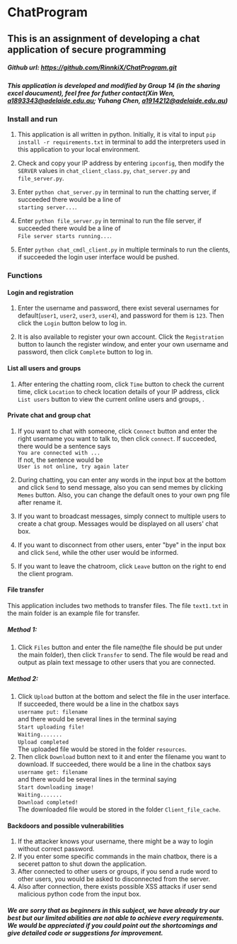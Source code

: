 # ChatProgram

## This is an assignment of developing a chat application of secure programming

##### Github url: https://github.com/RinnkiX/ChatProgram.git

##### This application is developed and modified by Group 14 (in the sharing excel doucument), feel free for futher contact(Xin Wen, a1893343@adelaide.edu.au; Yuhang Chen, a1914212@adelaide.edu.au)

### Install and run

1. This application is all written in python. Initially, it is vital to input `pip install -r requirements.txt`  in terminal to add the  interpreters used in this application to your local environment.

2. Check and copy your IP address by entering `ipconfig`, then modify the `SERVER` values in `chat_client_class.py`, `chat_server.py` and `file_server.py`.

3. Enter `python chat_server.py` in terminal to run the chatting server, if succeeded there would be a line of   
`starting server...`.

4. Enter `python file_server.py` in terminal to run the file server, if succeeded there would be a line of   
`File server starts running...`.  

5. Enter `python chat_cmdl_client.py` in multiple terminals to run the clients, if succeeded the login user interface would be pushed.

### Functions

#### Login and registration

1. Enter the username and password, there exist several usernames for default(`user1`, `user2`, `user3`, `user4`), and password for them is `123`. Then click the `Login` button below to log in.

2. It is also available to register your own account. Click the `Registration` button to launch the register window, and enter your own username and password, then click `Complete` button to log in.

#### List all users and groups

1. After entering the chatting room, click `Time` button to check the current time, click `Location` to check location details of your IP address, click `List users` button to view the current online users and groups, .

#### Private chat and group chat

1. If you want to chat with someone, click `Connect` button and enter the right username you want to talk to, then click `connect`. If succeeded, there would be a sentence says  
`You are connected with ...`  
If not, the sentence would be  
`User is not online, try again later`

2. During chatting, you can enter any words in the input box at the bottom and click `Send` to send message, also you can send memes by clicking `Memes` button. Also, you can change the default ones to your own png file after rename it.

3. If you want to broadcast messages, simply connect to multiple users to create a chat group. Messages would be displayed on all users' chat box.

4. If you want to disconnect from other users, enter "bye" in the input box and click `Send`, while the other user would be informed.

5. If you want to leave the chatroom, click `Leave` button on the right to end the client program.

#### File transfer

This application includes two methods to transfer files. The file `text1.txt` in the main folder is an example file for transfer.  
  
##### Method 1:  
1. Click `Files` button and enter the file name(the file should be put under the main folder), then click `Transfer` to send. The file would be read and output as plain text message to other users that you are connected.
  
##### Method 2:    
1. Click `Upload` button at the bottom and select the file in the user interface. If succeeded, there would be a line in the chatbox says  
`username put: filename`  
and there would be several lines in the terminal saying  
`Start uploading file!`  
`Waiting.......`  
`Upload completed`  
The uploaded file would be stored in the folder `resources`.  
2. Then click `Download` button next to it and enter the filename you want to download. If succeeded, there would be a line in the chatbox says  
`username get: filename`  
and there would be several lines in the terminal saying  
`Start downloading image!`    
`Waiting.......`    
`Download completed!`      
The downloaded file would be stored in the folder `Client_file_cache`.

#### Backdoors and possible vulnerabilities
1. If the attacker knows your username, there might be a way to login without correct password.
2. If you enter some specific commands in the main chatbox, there is a seceret patton to shut down the application.
3. After connected to other users or groups, if you send a rude word to other users, you would be asked to disconnected from the server.
4. Also after connection, there exists possible XSS attacks if user send malicious python code from the input box.

##### We are sorry that as beginners in this subject, we have already try our best but our limited abilities are not able to achieve every requirements. We would be appreciated if you could point out the shortcomings and give detailed code or suggestions for improvement.
